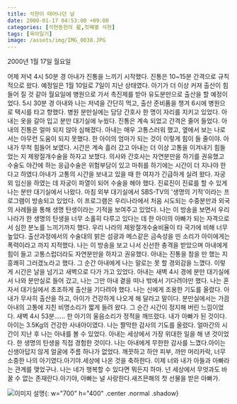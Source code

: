 ```yaml
---
title: 석현이 태어나던 날
date: 2000-01-17 04:53:00 +09:00
categories: [석현동현의 星,첫째별 석현]
tags: [육아일기]
image: /assets/img/IMG_0038.JPG
---
```


2000년 1월 17일 월요일

어제 저녁 4시 50분 경 아내가 진통을 느끼기 시작했다. 진통은 10~15분 간격으로 규칙적으로 왔다. 예정일은 1월 10일로 7일이 지난 상태였다.  아기가 더 이상 커져 출산이 힘들어 질 것 같아 월요일에 병원으로 가서 촉진제를 받아 유도분만으로 출산을 할 예정이었다. 5시 30분 경 아내와 나는 저녁을 간단히 먹고, 출산 준비품을 챙겨 6시에 병원으로 택시를 타고 향했다. 병원 분만실에는 담당 간호사 한 명이 자리를 지키고 있었다. 아내는 옷을 갈아 입고 분만 대기실에 누웠다. 진통은 계속 되었고 간격은 줄어 들었다. 아내의 진통은 얼마 되지 않아 심해졌다. 아내는 매우 고통스러워 했고, 옆에서 보는 나로서는 아무런 도움이 되지 못했다. 한 아이의 엄마가 되는 것이 이렇게 힘이 들 줄이야. 아내가 무척 힘들어 보였다. 시간은 계속 흘러 갔고 아내는 더 이상 고통을 이겨내기 힘들었는 지 제왕절개수술을 하자고 보챘다. 의사와 간호사는 자연분만을 하기를 권유했고 수술도 야간에 하는 응급수술은 위험부담이 있고 마취를 하기에는 시간이 더 지나야 한다고 하였다.아내가 고통의 시간을 보내고 있을 때 한 여자가 긴급하게 실려 왔다. 자궁외 임신을 하였는 데 자궁이 파열이 되어 수술을 해야 했다. 진료진이 진료를 할 수 있게 나는 분만 대기실에서 나왔다. 마침 외부 대기실에서 SBS-TV의 '생명의 기적'이라는 프로그램이 방송되고 있었다. 이 프로그램은 우리나라에서 처음 시도되는 수중분만과 외국의 사례들을 통해 생명 탄생이라는 기적을 보여주고 있었다. 나는 이 방송을 보면서 우리 나라가 한 생명의 탄생을 너무 소홀히 다루고 있다는 데 한 아이의 아빠가 되는 자격으로서 심한 분노를 느끼기까지 했다. 우리 나라의 제왕절개수술비율이 타 국가에 비해 너무 높았다. 출산과정에서의 수술대의 밝은 섬광과 메스같은 금속성을 띤 소리가 아이에게는 폭력이라고 까지 지적했다. 나는 이 방송을 보고 나서 신선한 충격을 받았으며 아내에게 힘이 들고 고통스럽더라도 자연분만을 하자고 권유했다. 아내는 진통을 참을 만 했는 지 흥쾌히 그러겠노라고 했다. 그 순간 아내에게 나는 말로는 못 할 경외감을 느꼈다. 이렇게 시간은 날을 넘기고 새벽으로 다가 가고 있었다. 아내는 새벽 4시 경에 분만 대기실에서 나와 분만실로 들어 갔고, 나는 그만 아내 곁을 떠나 밖에서 기다려야만 했다. 나는 혼자서 대기실에서 초조하게 출산을 기다려야 했다. 나는 신에게 조용한 기도를 올렸다. 아내가 무사히 출산을 하고, 아이가 건강하게 나오게 해 달라고 말이다. 분만실에서는 가끔 아내의 고통에 지친 비명소리가 짧게 들려 왔다. 그 순간 시간이 정지해 버린 느낌이었다. 새벽 4시 53분...... 한 아기의 울음소리가 정적을 깨뜨렸다. 내가 아빠가 된 것이다. 아이는 3.5Kg의 건강한 사내아이였다. 나는 짤막한 감사의 기도를 올렸다. 얼마간의 시간이 지난 후 나는 아내를 볼 수 있었다. 아내는 세상에서 가장 위대한 일을 해 낸 것이었다. 한 생명의 탄생을 직접 경험한 것이다. 나는 아내에게 무한한 감사를 느꼈다.아이는 신생아답지 않게 얼굴에 주름 하나가 없었다. 깨끗하고 하얀 피부, 까만 머리카락, 너무 소중한 나의 아기였다.아기야.세상에 나온 것을 축하한다. 이제 너와 내가 아들과 아빠라는 관계를 맺었구나. 나는 네가 행복할 수 있다면 뭐든지 하마. 넌 세상에서 무엇과도 바꿀 수 없는 존재란다.아기야, 아빠는 널 사랑한다.새즈믄해의 첫 선물을 받은 아빠가.

![이미지 설명](/assets/img/IMG_0038.JPG){: w="700" h="400" .center .normal .shadow}